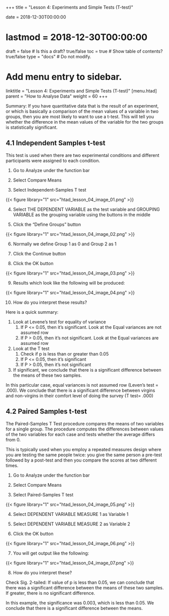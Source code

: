 +++
title = "Lesson 4: Experiments and Simple Tests (T-test)"

date = 2018-12-30T00:00:00
# lastmod = 2018-12-30T00:00:00

draft = false  # Is this a draft? true/false
toc = true  # Show table of contents? true/false
type = "docs"  # Do not modify.

# Add menu entry to sidebar.
linktitle = "Lesson 4: Experiments and Simple Tests (T-test)"
[menu.htad]
  parent = "How to Analyse Data"
  weight = 60
+++

Summary: If you have quantitative data that is the result of an experiment, or which is basically a comparison of the mean values of a variable in two groups, then you are most likely to want to use a t-test. This will tell you whether the difference in the mean values of the variable for the two groups is statistically significant.

## 4.1 Independent Samples t-test

This test is used when there are two experimental conditions and different participants were assigned to each condition.

1)  Go to Analyze under the function bar

2)  Select Compare Means

3)  Select Independent-Samples T test

{{< figure library="1" src="htad_lesson_04_image_01.png" >}}

4)  Select THE DEPENDENT VARIABLE as the test variable and GROUPING VARIABLE as the grouping variable using the buttons in the middle

5)  Click the “Define Groups” button 

{{< figure library="1" src="htad_lesson_04_image_02.png" >}}

6)  Normally we define Group 1 as 0 and Group 2 as 1 

7)  Click the Continue button

8)  Click the OK button

{{< figure library="1" src="htad_lesson_04_image_03.png" >}}

9)  Results which look like the following will be produced:
 
{{< figure library="1" src="htad_lesson_04_image_04.png" >}}

10) How do you interpret these results?

Here is a quick summary: 

1. Look at Levene’s test for equality of variance
   1. If P <= 0.05, then it’s significant. Look at the Equal variances are not assumed row
   2. If P > 0.05, then it’s not significant. Look at the Equal variances are assumed row
2. Look at the T test
   1. Check if p is less than or greater than 0.05
   2. If P <= 0.05, then it’s significant 
   3. If P > 0.05, then it’s not significant 
3. If significant, we conclude that there is a significant difference between the means of these two samples. 

In this particular case, equal variances is not assumed row (Leven’s test = .000). We conclude that there is a significant difference between virgins and non-virgins in their comfort level of doing the survey (T test= .000)
 
## 4.2 Paired Samples t-test

The Paired-Samples T Test procedure compares the means of two variables for a single group. The procedure computes the differences between values of the two variables for each case and tests whether the average differs from 0.

This is typically used when you employ a repeated measures design where you are testing the same people twice: you give the same person a pre-test followed by a post-test and then you compare the scores at two different times.

1)  Go to Analyze under the function bar

2)  Select Compare Means

3)  Select Paired-Samples T test

{{< figure library="1" src="htad_lesson_04_image_05.png" >}}

4)   Select DEPENDENT VARIABLE MEASURE 1 as Variable 1 

5)   Select DEPENDENT VARIABLE MEASURE 2 as Variable 2

6)  Click the OK button
 
{{< figure library="1" src="htad_lesson_04_image_06.png" >}}

7)  You will get output like the following: 
 
{{< figure library="1" src="htad_lesson_04_image_07.png" >}}

8)  How do you interpret these?

Check Sig. 2-tailed: If value of p is less than 0.05, we can conclude that there was a significant difference between the means of these two samples. If greater, there is no significant difference.

In this example, the significance was 0.003, which is less than 0.05. We conclude that there is a significant difference between the means.


